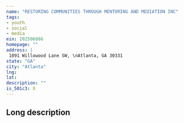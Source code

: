 ```yaml
---
name: "RESTORING COMMUNITIES THROUGH MENTORING AND MEDIATION INC"
tags:
- youth
- social
- media
ein: 202506866
homepage: ""
address: |
 1091 Willowood Lane SW, \nAtlanta, GA 30331
state: "GA"
city: "Atlanta"
lng: 
lat: 
description: ""
is_501c3: X
---
```


## Long description


